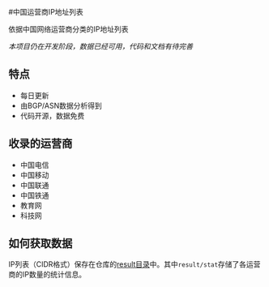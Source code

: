 #中国运营商IP地址列表

依据中国网络运营商分类的IP地址列表

*本项目仍在开发阶段，数据已经可用，代码和文档有待完善*

## 特点

* 每日更新
* 由BGP/ASN数据分析得到
* 代码开源，数据免费

## 收录的运营商

* 中国电信
* 中国移动
* 中国联通
* 中国铁通
* 教育网
* 科技网

## 如何获取数据

IP列表（CIDR格式）保存在仓库的[result目录](https://github.com/gaoyifan/china-operator-ip/tree/master/result)中。其中`result/stat`存储了各运营商的IP数量的统计信息。



